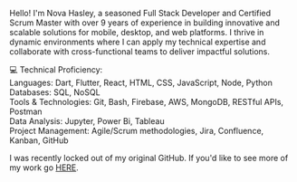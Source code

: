 Hello! I'm Nova Hasley, a seasoned Full Stack Developer and Certified Scrum Master with over 9 years of experience in building innovative and scalable solutions for mobile, desktop, and web platforms. I thrive in dynamic environments where I can apply my technical expertise and collaborate with cross-functional teams to deliver impactful solutions. 

💻 Technical Proficiency:  
Languages: Dart, Flutter, React, HTML, CSS, JavaScript, Node, Python  
Databases: SQL, NoSQL  
Tools & Technologies: Git, Bash, Firebase, AWS, MongoDB, RESTful APIs, Postman  
Data Analysis: Jupyter, Power Bi, Tableau  
Project Management: Agile/Scrum methodologies, Jira, Confluence, Kanban, GitHub  

I was recently locked out of my original GitHub. If you'd like to see more of my work go [HERE](https://github.com/nhasley?tab=repositories).
